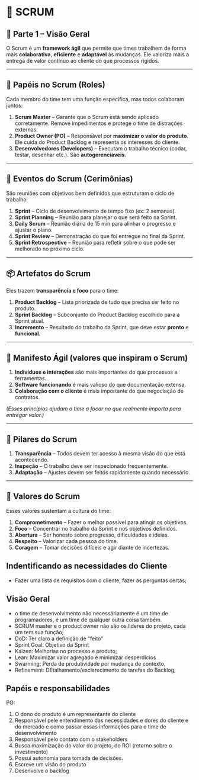 # 📌 SCRUM

## 🧩 Parte 1 – Visão Geral

O Scrum é um **framework ágil** que permite que times trabalhem de forma mais **colaborativa**, **eficiente** e **adaptável** às mudanças. Ele valoriza mais a entrega de valor contínuo ao cliente do que processos rígidos.

---

## 👥 Papéis no Scrum (Roles)

Cada membro do time tem uma função específica, mas todos colaboram juntos:

1. **Scrum Master** – Garante que o Scrum está sendo aplicado corretamente. Remove impedimentos e protege o time de distrações externas.
2. **Product Owner (PO)** – Responsável por **maximizar o valor do produto**. Ele cuida do Product Backlog e representa os interesses do cliente.
3. **Desenvolvedores (Developers)** – Executam o trabalho técnico (codar, testar, desenhar etc.). São **autogerenciáveis**.

---

## 📅 Eventos do Scrum (Cerimônias)

São reuniões com objetivos bem definidos que estruturam o ciclo de trabalho:

1. **Sprint** – Ciclo de desenvolvimento de tempo fixo (ex: 2 semanas).
2. **Sprint Planning** – Reunião para planejar o que será feito na Sprint.
3. **Daily Scrum** – Reunião diária de 15 min para alinhar o progresso e ajustar o plano.
4. **Sprint Review** – Demonstração do que foi entregue no final da Sprint.
5. **Sprint Retrospective** – Reunião para refletir sobre o que pode ser melhorado no próximo ciclo.

---

## 📦 Artefatos do Scrum

Eles trazem **transparência e foco** para o time:

1. **Product Backlog** – Lista priorizada de tudo que precisa ser feito no produto.
2. **Sprint Backlog** – Subconjunto do Product Backlog escolhido para a Sprint atual.
3. **Incremento** – Resultado do trabalho da Sprint, que deve estar **pronto** e **funcional**.

---

## 📜 Manifesto Ágil (valores que inspiram o Scrum)

1. **Indivíduos e interações** são mais importantes do que processos e ferramentas.
2. **Software funcionando** é mais valioso do que documentação extensa.
3. **Colaboração com o cliente** é mais importante do que negociação de contratos.

_(Esses princípios ajudam o time a focar no que realmente importa para entregar valor.)_

---

## 🧱 Pilares do Scrum

1. **Transparência** – Todos devem ter acesso à mesma visão do que está acontecendo.
2. **Inspeção** – O trabalho deve ser inspecionado frequentemente.
3. **Adaptação** – Ajustes devem ser feitos rapidamente quando necessário.

---

## 🌟 Valores do Scrum

Esses valores sustentam a cultura do time:

1. **Comprometimento** – Fazer o melhor possível para atingir os objetivos.
2. **Foco** – Concentrar no trabalho da Sprint e nos objetivos definidos.
3. **Abertura** – Ser honesto sobre progresso, dificuldades e ideias.
4. **Respeito** – Valorizar cada pessoa do time.
5. **Coragem** – Tomar decisões difíceis e agir diante de incertezas.

## Indentificando as necessidades do Cliente
- Fazer uma lista de requisitos com o cliente, fazer as perguntas certas;

## Visão Geral

- o time de desenvolvimento não necessáriamente é um time de programadores, é um time de qualquer outra coisa também.
- SCRUM master e o product owner não são os lideres do projeto, cada um tem sua função;
- DoD: Ter claro a definição de "feito"
- Sprint Goal: Objetivo da Sprint
- Kaizen: Melhorias no processo e produto;
- Lean: Maximizar valor agregado e minimizar desperdícios
- Swarming: Perda de produtividade por mudança de contexto.
- Refinement: DEtalhamento/esclarecimento de tarefas do Backlog;

## Papéis e responsabilidades
PO:
1. O dono do produto é um representante do cliente
2. Responsável pele entendimento das necessidades e dores do cliente e do mercado e como passar essas informações para o time de desenvolvimento
3. Responsável pelo contato com o stakeholders
4. Busca maximização do valor do projeto, do ROI (retorno sobre o investimento)
5. Possui autonomia para tomada de decisões.
6. Escreve um visão do produto
7. Desenvolve o backlog